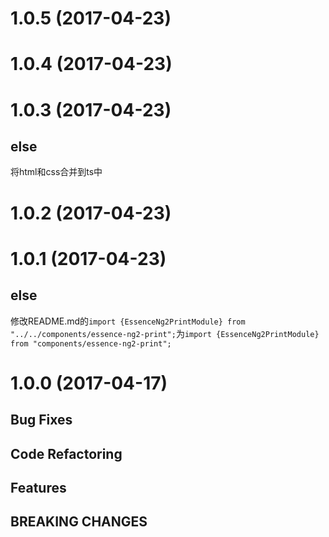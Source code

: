 # 1.0.5 (2017-04-23)

# 1.0.4 (2017-04-23)

# 1.0.3 (2017-04-23)

## else

将html和css合并到ts中

# 1.0.2 (2017-04-23)

# 1.0.1 (2017-04-23)

## else

修改README.md的`import {EssenceNg2PrintModule} from "../../components/essence-ng2-print";`为`import {EssenceNg2PrintModule} from "components/essence-ng2-print";`

# 1.0.0 (2017-04-17)

## Bug Fixes

## Code Refactoring

## Features

## BREAKING CHANGES
